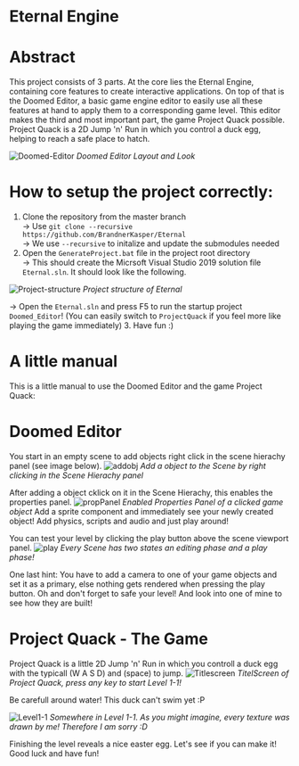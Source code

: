 # Eternal Engine

# Abstract
This project consists of 3 parts. At the core lies the Eternal Engine, containing core features to create interactive applications. On top of that is the Doomed Editor, a basic game engine editor to easily use all these features at hand to apply them to a corresponding game level. Tthis editor makes the third and most important part, the game Project Quack possible. Project Quack is a 2D Jump 'n' Run in which you control a duck egg, helping to reach a safe place to hatch.

![Doomed-Editor](Documentation/Doomed-Editor.png) 
*Doomed Editor Layout and Look*

# How to setup the project correctly:
1. Clone the repository from the master branch <br>
  -> Use `git clone --recursive https://github.com/BrandnerKasper/Eternal`<br>
  -> We use `--recursive` to initalize and update the submodules needed
2. Open the `GenerateProject.bat` file in the project root directory <br>
  -> This should create the Micrsoft Visual Studio 2019 solution file `Eternal.sln`. It should look like the following.<br>

![Project-structure](Documentation/Projectstructure.png) 
*Project structure of Eternal*

  -> Open the `Eternal.sln` and press F5 to run the startup project `Doomed_Editor`! (You can easily switch to `ProjectQuack` if you feel more like playing the game immediately)
3. Have fun :)

# A little manual
This is a little manual to use the Doomed Editor and the game Project Quack:

# Doomed Editor

You start in an empty scene to add objects right click in the scene hierachy panel (see image below).
![addobj](Documentation/scenehierachy.png) 
*Add a object to the Scene by right clicking in the Scene Hierachy panel*

After adding a object cklick on it in the Scene Hierachy, this enables the properties panel.
![propPanel](Documentation/property-panel.png) 
*Enabled Properties Panel of a clicked game object*
Add a sprite component and immediately see your newly created object!
Add physics, scripts and audio and just play around!

You can test your level by clicking the play button above the scene viewport panel.
![play](Documentation/play.png) 
*Every Scene has two states an editing phase and a play phase!*

One last hint: You have to add a camera to one of your game objects and set it as a primary, else nothing gets rendered when pressing the play button.
Oh and don't forget to safe your level! And look into one of mine to see how they are built!

# Project Quack - The Game
Project Quack is a little 2D Jump 'n' Run in which you controll a duck egg with the typicall (W A S D) and (space) to jump.
![Titlescreen](Documentation/Titlescreen.png) 
*TitelScreen of Project Quack, press any key to start Level 1-1!*

Be carefull around water! This duck can't swim yet :P

![Level1-1](Documentation/level1-1.png) 
*Somewhere in Level 1-1. As you might imagine, every texture was drawn by me! Therefore I am sorry :D*

Finishing the level reveals a nice easter egg. Let's see if you can make it!
Good luck and have fun!
